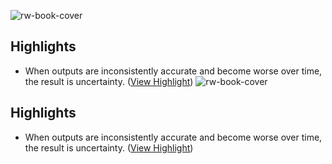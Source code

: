 ![rw-book-cover](https://readwise-assets.s3.amazonaws.com/static/images/article0.00998d930354.png)

## Highlights
- When outputs are inconsistently accurate and become worse over time, the result is uncertainty. ([View Highlight](https://instapaper.com/read/1510485868/19696729))
![rw-book-cover](https://readwise-assets.s3.amazonaws.com/static/images/article0.00998d930354.png)

## Highlights
- When outputs are inconsistently accurate and become worse over time, the result is uncertainty. ([View Highlight](https://instapaper.com/read/1510485868/19696729))
